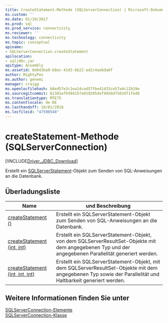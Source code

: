 ```yaml
---
title: CreateStatement-Methode (SQLServerConnection) | Microsoft-Dokumentation
ms.custom: ''
ms.date: 01/19/2017
ms.prod: sql
ms.prod_service: connectivity
ms.reviewer: ''
ms.technology: connectivity
ms.topic: conceptual
apiname:
- SQLServerConnection.createStatement
apilocation:
- sqljdbc.jar
apitype: Assembly
ms.assetid: 6d043ba9-b8ec-41d3-bb22-ad2c4aebda6f
author: MightyPen
ms.author: genemi
manager: craigg
ms.openlocfilehash: b8ed57e3c1ea14cad57fbe41d33ce57a4c12b39e
ms.sourcegitcommit: 61381ef939415fe019285def9450d7583df1fed0
ms.translationtype: MTE75
ms.contentlocale: de-DE
ms.lasthandoff: 10/01/2018
ms.locfileid: "47598548"
---
```

# <a name="createstatement-method-sqlserverconnection"></a>createStatement-Methode (SQLServerConnection)
[!INCLUDE[Driver_JDBC_Download](../../../includes/driver_jdbc_download.md)]

  Erstellt ein [SQLServerStatement](../../../connect/jdbc/reference/sqlserverstatement-class.md)-Objekt zum Senden von SQL-Anweisungen an die Datenbank.  
  
## <a name="overload-list"></a>Überladungsliste  
  
|Name|und Beschreibung|  
|----------|-----------------|  
|[createStatement ()](../../../connect/jdbc/reference/createstatement-method.md)|Erstellt ein SQLServerStatement-Objekt zum Senden von SQL-Anweisungen an die Datenbank.|  
|[createStatement (int, int)](../../../connect/jdbc/reference/createstatement-method-int-int.md)|Erstellt ein SQLServerStatement-Objekt, von dem SQLServerResultSet-Objekte mit dem angegebenen Typ und der angegebenen Parallelität generiert werden.|  
|[createStatement (int, int, int)](../../../connect/jdbc/reference/createstatement-method-int-int-int.md)|Erstellt ein SQLServerStatement-Objekt, mit dem SQLServerResultSet-Objekte mit dem angegebenen Typ sowie der Parallelität und Haltbarkeit generiert werden.|  
  
## <a name="see-also"></a>Weitere Informationen finden Sie unter  
 [SQLServerConnection-Elemente](../../../connect/jdbc/reference/sqlserverconnection-members.md)   
 [SQLServerConnection-Klasse](../../../connect/jdbc/reference/sqlserverconnection-class.md)  
  
  
